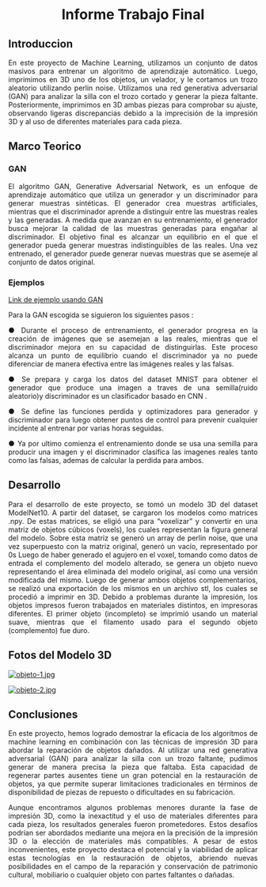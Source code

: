 <center> <h1>Informe Trabajo Final</h1> </center>
<h2> Introduccion </h2>
<p align="justify" >En este proyecto de Machine Learning, utilizamos un conjunto de datos masivos para entrenar un algoritmo de aprendizaje automático. Luego, imprimimos en 3D uno de los objetos, un velador, y le cortamos un trozo aleatorio utilizando perlin noise. Utilizamos una red generativa adversarial (GAN) para analizar la silla con el trozo cortado y generar la pieza faltante. Posteriormente, imprimimos en 3D ambas piezas para comprobar su ajuste, observando ligeras discrepancias debido a la imprecisión de la impresión 3D y al uso de diferentes materiales para cada pieza.</p>


<h2>Marco Teorico</h2>
<h3>GAN</h3>
<p align="justify">El algoritmo GAN, Generative Adversarial Network, es un enfoque de aprendizaje automático que utiliza un generador y un discriminador para generar muestras sintéticas. El generador crea muestras artificiales, mientras que el discriminador aprende a distinguir entre las muestras reales y las generadas. A medida que avanzan en su entrenamiento, el generador busca mejorar la calidad de las muestras generadas para engañar al discriminador. El objetivo final es alcanzar un equilibrio en el que el generador pueda generar muestras indistinguibles de las reales. Una vez entrenado, el generador puede generar nuevas muestras que se asemeje al conjunto de datos original. </p>

<h3>Ejemplos</h3>

[Link de ejemplo usando GAN](https://github.com/relibrana/TF_MachineLearning/blob/main/dcgan.ipynb)

<p align="justify">Para la GAN escogida se siguieron los siguientes pasos : <p/>
<p align="justify">   ● Durante el proceso de entrenamiento, el generador progresa en la creación de imágenes que se asemejan a las reales, mientras que el discriminador mejora en su capacidad de distinguirlas. Este proceso alcanza un punto de equilibrio cuando el discriminador ya no puede diferenciar de manera efectiva entre las imágenes reales y las falsas.</p>

<p align="justify">   ● Se prepara y carga los datos del dataset MNIST para obtener el generador que produce una imagen a traves de una semilla(ruido aleatorio)y discriminador es un clasificador basado en CNN . </p>

<p align="justify">   ● Se define las funciones perdida y optimizadores para generador y discriminador para luego obtener puntos de control para prevenir cualquier incidente al entrenar por varias horas seguidas.</p>

<p align="justify">   ● Ya por ultimo comienza el entrenamiento donde se usa una semilla para producir una imagen y el discriminador clasifica las imagenes reales tanto como las falsas, ademas de calcular la perdida para ambos.</p>

<h2>Desarrollo</h2>
<p align="justify"> Para el desarrollo de este proyecto, se tomó un modelo 3D del dataset ModelNet10. A partir del dataset, se cargaron los modelos como matrices .npy. De estas matrices, se eligió una para “voxelizar” y convertir en una matriz de objetos cúbicos (voxels), los cuales representan la figura general del modelo. Sobre esta matriz se generó un array de perlin noise, que una vez superpuesto con la matriz original, generó un vacío, representado por 0s Luego de haber generado el agujero en el voxel, tomando como datos de entrada el complemento del modelo alterado, se genera un objeto nuevo representando el área eliminada del modelo original, así como una versión modificada del mismo. Luego de generar ambos objetos complementarios, se realizó una exportación de los mismos en un archivo stl, los cuales se procedió a imprimir en 3D. Debido a problemas durante la impresión, los objetos impresos fueron trabajados en materiales distintos, en impresoras diferentes. El primer objeto (incompleto) se imprimió usando un material suave, mientras que el filamento usado para el segundo objeto (complemento) fue duro. </p>

<h2>Fotos del Modelo 3D</h2>

[![objeto-1.jpg](https://i.postimg.cc/SRJcWL6X/objeto-1.jpg)](https://postimg.cc/m1Wc4H6R)


[![objeto-2.jpg](https://i.postimg.cc/5yTLpHgs/objeto-2.jpg)](https://postimg.cc/kRN2ggkS)

<h2>Conclusiones</h2>
<p align="justify">En este proyecto, hemos logrado demostrar la eficacia de los algoritmos de machine learning en combinación con las técnicas de impresión 3D para abordar la reparación de objetos dañados. Al utilizar una red generativa adversarial (GAN) para analizar la silla con un trozo faltante, pudimos generar de manera precisa la pieza que faltaba. Esta capacidad de regenerar partes ausentes tiene un gran potencial en la restauración de objetos, ya que permite superar limitaciones tradicionales en términos de disponibilidad de piezas de repuesto o dificultades en su fabricación. </p>

<p align="justify">Aunque encontramos algunos problemas menores durante la fase de impresión 3D, como la inexactitud y el uso de materiales diferentes para cada pieza, los resultados generales fueron prometedores. Estos desafíos podrían ser abordados mediante una mejora en la precisión de la impresión 3D o la elección de materiales más compatibles. A pesar de estos inconvenientes, este proyecto destaca el potencial y la viabilidad de aplicar estas tecnologías en la restauración de objetos, abriendo nuevas posibilidades en el campo de la reparación y conservación de patrimonio cultural, mobiliario o cualquier objeto con partes faltantes o dañadas.
</p>
